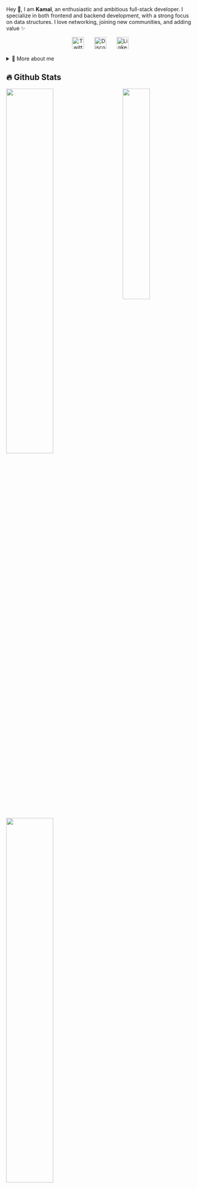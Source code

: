 <p>
  
Hey 👋, I am **Kamal**, an enthusiastic and ambitious full-stack developer. I specialize in both frontend and backend development, with a strong focus on data structures. I love networking, joining new communities, and adding value ✨

<p align="center">
  &#8287;&#8287;&#8287;&#8287;&#8287;
  <a href="https://x.com/Kamal__Dev"><img width="32px" alt="Twitter/X" title="Twitter/X" src="https://i.pinimg.com/564x/a3/92/59/a3925952fa117602db14aadf218594ac.jpg"/></a>
  &#8287;&#8287;&#8287;&#8287;&#8287;
  <a href="discordapp.com/users/phantom_here"><img width="32px" alt="Discord" title="Discord" src="https://i.pinimg.com/736x/ee/f4/c8/eef4c8ffb90b74df817b058b2c1e7749.jpg"></a>
  &#8287;&#8287;&#8287;&#8287;&#8287;
  <a href="www.linkedin.com/in/kamal12"><img width="32px" alt="Linkedin" title="Linkedin" src="https://i.pinimg.com/564x/2c/5c/51/2c5c51d0291b22c10650a5f200d2cfb3.jpg"></a>
  &#8287;&#8287;&#8287;&#8287;&#8287;
</p>

<div>
<details>
  <summary>🧑 More about me</summary>

- 🔭 I’m currently on a journey to build **great** things

- 🌱 I’m currently learning **everything** 🤓

- 🤝 I’m looking for help with **finding projects to contribute to!**

- 💬 Ask me about **open source, web development, and DSA**

- 📫 Reach me out at **Kamalnayan403@gmail.com**

</details>
  
</p>

## 🔥 Github Stats

<img align="right" width="38%" src="https://i.pinimg.com/564x/ea/b1/4b/eab14bc8f56036fb265dd30668a832b6.jpg"/>

  <a href="https://github.com/KAMAL-02"><img width="50%" src="https://github-readme-stats.vercel.app/api?username=KAMAL-02&theme=radical&title_color=ff3068?"></a>
  <a href="https://github.com/KAMAL-02"><img width="50%" src="http://github-readme-streak-stats.herokuapp.com/?user=KAMAL-02&theme=radical&date_format=M%20j%5B%2C%20Y%5D&ring=ff3068&fire=ff3068&sideNums=ff3068"></a>

## 📘 My few projects

<p align="left">
    <a href="https://github.com/KAMAL-02/Pages"><img width="25%" src="https://denvercoder1-github-readme-stats.vercel.app/api/pin/?username=KAMAL-02&repo=Pages&hide_border=true&bg_color=1F222E&title_color=F85D7F&icon_color=F8D866&theme=react&show_icons=false" alt="readme-typing-svg"></a>
  <a href="https://github.com/KAMAL-02/Codehub"><img width="25%" src="https://denvercoder1-github-readme-stats.vercel.app/api/pin?username=KAMAL-02&repo=Codehub&theme=react&bg_color=1F222E&title_color=F85D7F&icon_color=F8D866&hide_border=true&show_icons=false" alt="custom-icon-badges"></a>
</p>

<p align="left">
  <a href="https://github.com/KAMAL-02?tab=repositories&sort="><img alt="All Repositories" title="All Repositories" src="https://custom-icon-badges.herokuapp.com/badge/-All%20Repos-2962FF?style=for-the-badge&logoColor=white&logo=repo"/></a>
</p>

## 🌟Skills

[![My Skills](https://skillicons.dev/icons?i=ts,js,html,css,tailwindcss,bootstrap,python,cpp,c,java,nodejs,next,react,express,cloudflare,prisma,mysql,postgresql,mongodb,docker,git,github,)](https://skillicons.dev)
